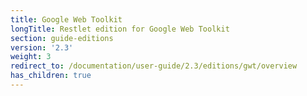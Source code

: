 ```yaml
---
title: Google Web Toolkit
longTitle: Restlet edition for Google Web Toolkit
section: guide-editions
version: '2.3'
weight: 3
redirect_to: /documentation/user-guide/2.3/editions/gwt/overview
has_children: true
---
```

